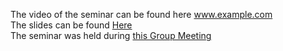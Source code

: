 The video of the seminar can be found here www.example.com \
The slides can be found [Here](www.example.com)\
The seminar was held during [this Group Meeting](Updates/2024-03-25)

